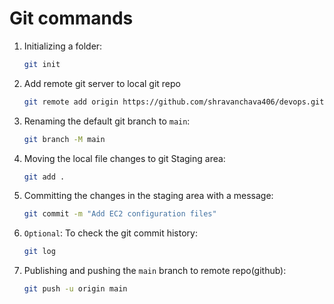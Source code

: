 # Git commands 

1. Initializing a folder:
    ```bash
    git init
    ```

2. Add remote git server to local git repo
    ```bash
    git remote add origin https://github.com/shravanchava406/devops.git
    ```
3. Renaming the default git branch to `main`:
    ```bash
    git branch -M main
    ```
4. Moving the local file changes to git Staging area:
    ```bash
    git add . 
    ```
5. Committing the changes in the staging area with a message:
    ```bash
    git commit -m "Add EC2 configuration files"
    ```
6. `Optional`: To check the git commit history:
    ```bash
    git log
    ``` 

7. Publishing and pushing the `main` branch to remote repo(github):
    ```bash
    git push -u origin main
    ```